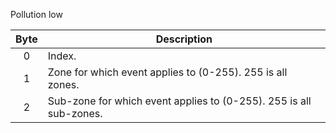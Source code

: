 Pollution low

 | Byte | Description                                                        | 
 | :----: | -----------                                                        | 
 | 0    | Index.                                                             | 
 | 1    | Zone for which event applies to (0-255). 255 is all zones.         | 
 | 2    | Sub-zone for which event applies to (0-255). 255 is all sub-zones. | 
